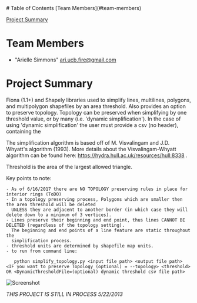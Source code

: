 
<html>
<head>
</head>
<body>
# Table of Contents
[Team Members](#team-members)

[Project Summary](#project-summary)

# <a name="team-members"></a>Team Members
* "Arielle Simmons" <ari.ucb.fire@gmail.com>
	
# <a name="project-summary"></a>Project Summary

Fiona (1.1+) and Shapely libraries used to simplify lines, multilines, polygons, and multipolygon shapefiles by an area threshold. Also provides an option to
preserve topology. Topology can be preserved when simplifying by one threshold  value, or by many (i.e. 'dynamic simplification'). In the case of using
'dynamic simplification' the user must provide a csv (no header), containing the 

The simplification algorithm is based off of M. Visvalingam and J.D. Whyatt's algorithm (1993). More details about the 
Visvalingam-Whyatt algorithm can be found here: https://hydra.hull.ac.uk/resources/hull:8338      .

Threshold is the area of the largest allowed triangle.

Key points to note:

	- As of 6/16/2017 there are NO TOPOLOGY preserving rules in place for interior rings (ToDO)
	- In a topology preserving process, Polygons which are smaller then the area threshold will be deleted
      UNLESS they are adjacent to another border (in which case they will delete down to a minimum of 3 vertices).	
	- Lines preserve their beginning and end point, thus lines CANNOT BE DELETED (regardless of the topology setting). 
	  The beginning and end points of a line feature are static throughout the 
	  simplification process.
	- threshold units are determined by shapefile map units.  
	- to run from command line: 
	
	   python simplify_topology.py <input file path> <output file path> <IF you want to preserve Topology (optional) = --topology> <threshold> OR <DynamicThresholdFile=(optional) dynamic threshold csv file path>
	
![Screenshot](https://raw.github.com/ARSimmons/Simplify_with_Topology/master/dynamic_simplification.JPG)


*THIS PROJECT IS STILL IN PROCESS 5/22/2013*
 
</body>
</html>
